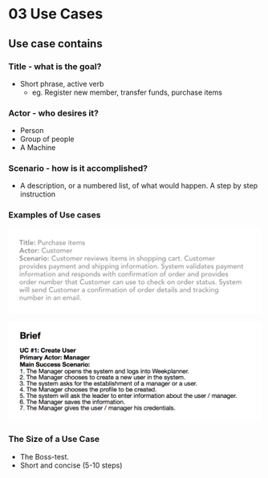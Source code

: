 # 03 Use Cases

## Use case contains
### Title - what is the goal? 

* Short phrase, active verb 
  * eg. Register new member, transfer funds, purchase items
  
### Actor - who desires it?

* Person
* Group of people
* A Machine

### Scenario - how is it accomplished?

   * A description, or a numbered list, of what would happen. A step by step instruction 

### Examples of Use cases

![](Screen%20Shot%202018-02-04%20at%2022.42.00.png)

![](Screen%20Shot%202018-02-04%20at%2022.42.30.png)


### The Size of a Use Case
* The Boss-test.
* Short and concise (5-10 steps)

